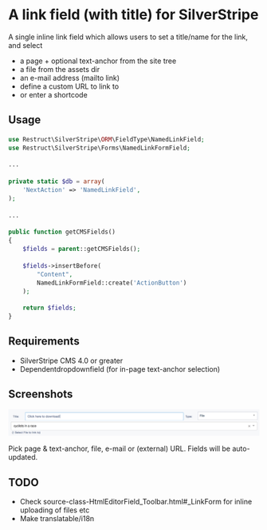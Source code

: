 # A link field (with title) for SilverStripe

A single inline link field which allows users to set a title/name for the link, 
and select
 - a page + optional text-anchor from the site tree
 - a file from the assets dir
 - an e-mail address (mailto link)
 - define a custom URL to link to
 - or enter a shortcode

## Usage
```php
use Restruct\SilverStripe\ORM\FieldType\NamedLinkField;
use Restruct\SilverStripe\Forms\NamedLinkFormField;

...

private static $db = array(
    'NextAction' => 'NamedLinkField',
);

...

public function getCMSFields()
{
    $fields = parent::getCMSFields();

    $fields->insertBefore(
        "Content",
        NamedLinkFormField::create('ActionButton')
    );

    return $fields;
}
```

## Requirements
* SilverStripe CMS 4.0 or greater
* Dependentdropdownfield (for in-page text-anchor selection)

## Screenshots

![](docs/assets/namedlinkfield.png)

Pick page & text-anchor, file, e-mail or (external) URL. Fields will be auto-updated.

## TODO
* Check source-class-HtmlEditorField_Toolbar.html#_LinkForm for inline uploading of files etc
* Make translatable/i18n